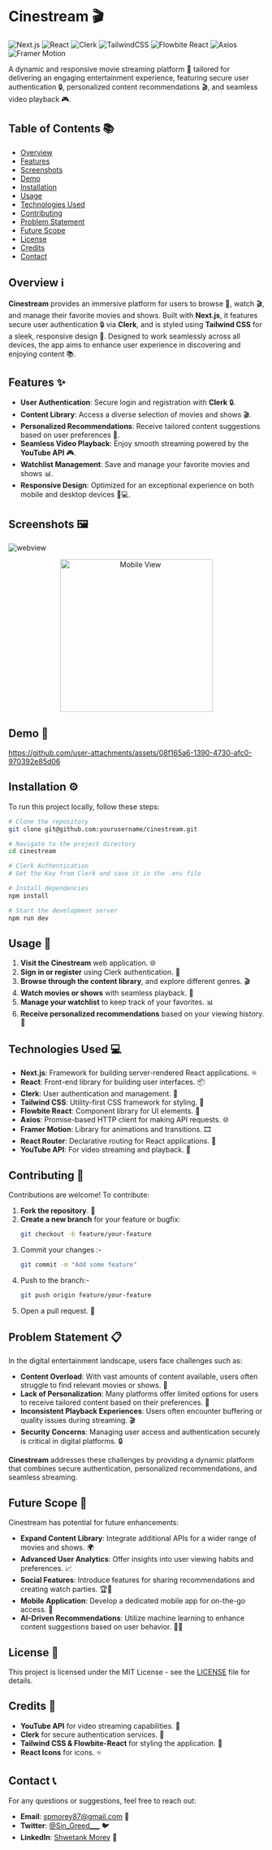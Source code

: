 # Cinestream 🎬

![Next.js](https://img.shields.io/badge/-Next.js-black)
![React](https://img.shields.io/badge/-React-blue)
![Clerk](https://img.shields.io/badge/-Clerk-red)
![TailwindCSS](https://img.shields.io/badge/-TailwindCSS-teal)
![Flowbite React](https://img.shields.io/badge/-Flowbite%20React-yellowgreen)
![Axios](https://img.shields.io/badge/-Axios-blueviolet)
![Framer Motion](https://img.shields.io/badge/-Framer%20Motion-orange)

A dynamic and responsive movie streaming platform 🎥 tailored for delivering an engaging entertainment experience, featuring secure user authentication 🔒, personalized content recommendations 🎬, and seamless video playback 🎮.

## Table of Contents 📚

- [Overview](#overview-ℹ️)
- [Features](#features-✨)
- [Screenshots](#screenshots-🖼️)
- [Demo](#demo-🎥)
- [Installation](#installation-⚙️)
- [Usage](#usage-🚀)
- [Technologies Used](#technologies-used-💻)
- [Contributing](#contributing-🤝)
- [Problem Statement](#problem-statement-📋)
- [Future Scope](#future-scope-🚀)
- [License](#license-📜)
- [Credits](#credits-🙌)
- [Contact](#contact-📞)

## Overview ℹ️

**Cinestream** provides an immersive platform for users to browse 🎥, watch 🎬, and manage their favorite movies and shows. Built with **Next.js**, it features secure user authentication 🔒 via **Clerk**, and is styled using **Tailwind CSS** for a sleek, responsive design 🌟. Designed to work seamlessly across all devices, the app aims to enhance user experience in discovering and enjoying content 📚.

## Features ✨

- **User Authentication**: Secure login and registration with **Clerk** 🔒.
- **Content Library**: Access a diverse selection of movies and shows 🎬.
- **Personalized Recommendations**: Receive tailored content suggestions based on user preferences 🎯.
- **Seamless Video Playback**: Enjoy smooth streaming powered by the **YouTube API** 🎮.
- **Watchlist Management**: Save and manage your favorite movies and shows 📊.
- **Responsive Design**: Optimized for an exceptional experience on both mobile and desktop devices 📱💻.

## Screenshots 🖼️
![webview](https://github.com/user-attachments/assets/957b809c-6256-4ec5-9669-83a4e16b8102)
<p align="center">
  <img src="https://github.com/user-attachments/assets/863826a0-40d3-485e-935e-5acddf868917" alt="Mobile View" width="300"/>
</p>



## Demo 🎥


https://github.com/user-attachments/assets/08f165a6-1390-4730-afc0-970392e85d06



## Installation ⚙️

To run this project locally, follow these steps:

```bash
# Clone the repository
git clone git@github.com:yourusername/cinestream.git

# Navigate to the project directory
cd cinestream

# Clerk Authentication
# Get the Key from Clerk and save it in the .env file

# Install dependencies
npm install

# Start the development server
npm run dev
```

## Usage 🚀

1. **Visit the Cinestream** web application. 🌐
2. **Sign in or register** using Clerk authentication. 🔑
3. **Browse through the content library**, and explore different genres. 🎬
4. **Watch movies or shows** with seamless playback. 🎥
5. **Manage your watchlist** to keep track of your favorites. 📊
6. **Receive personalized recommendations** based on your viewing history. 🎯

## Technologies Used 💻

- **Next.js**: Framework for building server-rendered React applications. ⚛️
- **React**: Front-end library for building user interfaces. 📦
- **Clerk**: User authentication and management. 🔑
- **Tailwind CSS**: Utility-first CSS framework for styling. 🎨
- **Flowbite React**: Component library for UI elements. 🧩
- **Axios**: Promise-based HTTP client for making API requests. 🌐
- **Framer Motion**: Library for animations and transitions. 🎞️
- **React Router**: Declarative routing for React applications. 🚦
- **YouTube API**: For video streaming and playback. 🎥


## Contributing 🤝

Contributions are welcome! To contribute:

1. **Fork the repository**. 🍴
2. **Create a new branch** for your feature or bugfix:
   ```bash
   git checkout -b feature/your-feature
   ```
3. Commit your changes :-
   ```bash
   git commit -m "Add some feature"
   ```
4. Push to the branch:-
   ```bash
   git push origin feature/your-feature
   ```
5. Open a pull request. 🔄

## Problem Statement 📋

In the digital entertainment landscape, users face challenges such as:

- **Content Overload**: With vast amounts of content available, users often struggle to find relevant movies or shows. 🎯
- **Lack of Personalization**: Many platforms offer limited options for users to receive tailored content based on their preferences. 🎨
- **Inconsistent Playback Experiences**: Users often encounter buffering or quality issues during streaming. 🎬
- **Security Concerns**: Managing user access and authentication securely is critical in digital platforms. 🔒

**Cinestream** addresses these challenges by providing a dynamic platform that combines secure authentication, personalized recommendations, and seamless streaming.


## Future Scope 🚀

Cinestream has potential for future enhancements:

- **Expand Content Library**: Integrate additional APIs for a wider range of movies and shows. 🌍
- **Advanced User Analytics**: Offer insights into user viewing habits and preferences. 📈
- **Social Features**: Introduce features for sharing recommendations and creating watch parties. 🏆🔗
- **Mobile Application**: Develop a dedicated mobile app for on-the-go access. 📱
- **AI-Driven Recommendations**: Utilize machine learning to enhance content suggestions based on user behavior. 🤖🎯

## License 📜

This project is licensed under the MIT License - see the [LICENSE](LICENSE) file for details.

## Credits 🙌

- **YouTube API** for video streaming capabilities. 🎥
- **Clerk** for secure authentication services. 🔑
- **Tailwind CSS & Flowbite-React** for styling the application. 🎨
- **React Icons** for icons. ⭐

## Contact 📞

For any questions or suggestions, feel free to reach out:

- **Email**: spmorey87@gmail.com 📧
- **Twitter**: [@Sin_Greed___](https://x.com/Sin_Greed___) 🐦
- **LinkedIn**: [Shwetank Morey](https://www.linkedin.com/in/shwetank-morey-a35484257/) 🔗


